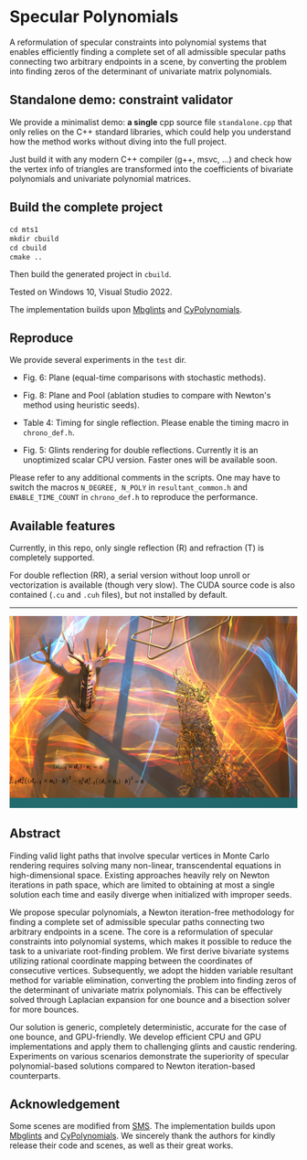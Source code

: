 # Specular Polynomials

A reformulation of specular constraints into polynomial systems that enables efficiently finding a complete set of all admissible specular paths connecting two arbitrary endpoints in a scene, by converting the problem into finding zeros of the determinant of univariate matrix polynomials.


## Standalone demo: constraint validator

We provide a minimalist demo: **a single** cpp source file `standalone.cpp` that only relies on the C++ standard libraries, which could help you understand how the method works without diving into the full project.

Just build it with any modern C++ compiler (g++, msvc, ...) and check how the vertex info of triangles are transformed into the coefficients of bivariate polynomials and univariate polynomial matrices.

## Build the complete project

```
cd mts1
mkdir cbuild
cd cbuild
cmake ..
```

Then build the generated project in `cbuild`.

Tested on Windows 10, Visual Studio 2022.

The implementation builds upon [Mbglints](https://github.com/wangningbei/mbglints) and [CyPolynomials](http://codebase.cemyuksel.com/code.html). 

## Reproduce

We provide several experiments in the `test` dir. 

- Fig. 6: Plane (equal-time comparisons with stochastic methods).

- Fig. 8: Plane and Pool (ablation studies to compare with Newton's method using heuristic seeds).

- Table 4: Timing for single reflection. Please enable the timing macro in `chrono_def.h`.

- Fig. 5: Glints rendering for double reflections. Currently it is an unoptimized scalar CPU version. Faster ones will be available soon.

Please refer to any additional comments in the scripts. One may have to switch the macros `N_DEGREE, N_POLY` in `resultant_common.h` and `ENABLE_TIME_COUNT` in `chrono_def.h` to reproduce the performance.

## Available features

Currently, in this repo, only single reflection (R) and refraction (T) is completely supported. 

For double reflection (RR), a serial version without loop unroll or vectorization is available (though very slow). The CUDA source code is also contained (`.cu` and `.cuh` files), but not installed by default.

---

![repre](repre.jpg)

## Abstract

Finding valid light paths that involve specular vertices in Monte Carlo rendering requires solving many non-linear, transcendental equations in high-dimensional space. Existing approaches heavily rely on Newton iterations in path space, which are limited to obtaining at most a single solution each time and easily diverge when initialized with improper seeds.

We propose specular polynomials, a Newton iteration-free methodology for finding a complete set of admissible specular paths connecting two arbitrary endpoints in a scene. The core is a reformulation of specular constraints into polynomial systems, which makes it possible to reduce the task to a univariate root-finding problem. We first derive bivariate systems utilizing rational coordinate mapping between the coordinates of consecutive vertices. Subsequently, we adopt the hidden variable resultant method for variable elimination, converting the problem into finding zeros of the determinant of univariate matrix polynomials. This can be effectively solved through Laplacian expansion for one bounce and a bisection solver for more bounces.

Our solution is generic, completely deterministic, accurate for the case of one bounce, and GPU-friendly. We develop efficient CPU and GPU implementations and apply them to challenging glints and caustic rendering. Experiments on various scenarios demonstrate the superiority of specular polynomial-based solutions compared to Newton iteration-based counterparts.


## Acknowledgement

Some scenes are modified from [SMS](https://github.com/tizian/specular-manifold-sampling). The implementation builds upon [Mbglints](https://github.com/wangningbei/mbglints) and [CyPolynomials](http://codebase.cemyuksel.com/code.html). We sincerely thank the authors for kindly release their code and scenes, as well as their great works.
